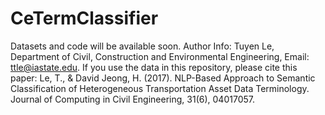 # CeTermClassifier
Datasets and code will be available soon.
Author Info:
Tuyen Le, 
Department of Civil, Construction and Environmental Engineering,
Email: ttle@iastate.edu.
If you use the data in this repository, please cite this paper: Le, T., & David Jeong, H. (2017). NLP-Based Approach to Semantic Classification of Heterogeneous Transportation Asset Data Terminology. Journal of Computing in Civil Engineering, 31(6), 04017057.
